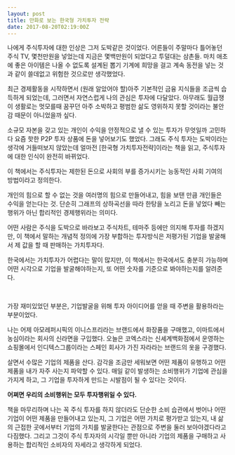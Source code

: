 ```yaml
---
layout: post
title: 만화로 보는 한국형 가치투자 전략
date: 2017-08-20T02:19:00Z
---
```


나에게 주식투자에 대한 인상은 그저 도박같은 것이었다. 어른들이 주말마다 틀어놓던 주식 TV, 몇천만원을 넣었는데 지금은 몇백만원이 되었다고 투덜대는 삼촌들. 마치 애초에 좋은 아이템은 나올 수 없도록 설계된 뽑기 기계에 희망을 걸고 계속 동전을 넣는 것과 같이 쓸데없고 위험한 것으로만 생각했었다.
<br>

최근 경제활동을 시작하면서 (원래 알았어야 할)아주 기본적인 금융 지식들을 조금씩 습득하게 되었는데, 그러면서 자연스럽게 나의 관심은 투자에 다달았다. 아무래도 월급쟁이 생활로는 멋모를때 꿈꾸던 아주 소박하고 평범한 삶도 영위하지 못할 것이라는 불안감 때문이 아니었을까 싶다.
<br>

소규모 자본을 갖고 있는 개인이 수익을 안정적으로 낼 수 있는 투자가 무엇일까 고민하다 요즘 핫한 P2P 투자 상품에 돈을 넣어보기도 했었다. 그래도 주식 투자는 도박이라는 생각에 거들떠보지 않았는데 얼마전 [한국형 가치투자전략]이라는 책을 읽고, 주식투자에 대한 인식이 완전히 바뀌었다.

이 책에서는 주식투자는 제한된 돈으로 사회의 부를 증가시키는 능동적인 사회 기여의 방법이라고 정의한다.

개인의 힘으로 할 수 없는 것을 여러명의 힘으로 만들어내고, 힘을 보탠 만큼 개인들은 수익을 얻는다는 것. 단순히 그래프의 상하곡선을 따라 한탕을 노리고 돈을 넣었다 빼는 행위가 아닌 합리적인 경제행위라는 의미다.

어떤 사람은 주식을 도박으로 바라보고 주식차트, 테마주 등에만 의지해 투자를 하겠지만, 이 책에서 말하는 개념적 정의에 가장 부합하는 투자방식은 저평가된 기업을 발굴해서 제 값을 할 때 판매하는 가치투자다.

한국에서는 가치투자가 어렵다는 말이 많지만, 이 책에서는 한국에서도 충분히 가능하며 어떤 시각으로 기업을 발굴해야하는지, 또 어떤 숫자를 기준으로 봐야하는지를 알려준다.

<br>

가장 재미있었던 부분은, 기업발굴을 위해 투자 아이디어를 얻을 때 주변을 활용하라는 부분이었다.

나는 어제 아모레퍼시픽의 이니스프리라는 브랜드에서 화장품을 구매했고, 이마트에서 농심이라는 회사의 신라면을 구입했다. 오늘은 코엑스라는 신셰계백화점에서 운영하는 쇼핑몰에서 인디텍스그룹이라는 스페인 회사가 가진 자라라는 브랜드의 옷을 구경했다.

살면서 수많은 기업의 제품을 산다. 감각을 조금만 세워보면 어떤 제품이 유행하고 어떤 제품을 내가 자주 사는지 파악할 수 있다. 매일 같이 발생하는 소비행위가 기업에 관심을 가지게 하고, 그 기업을 투자하게 만드는 시발점이 될 수 있다는 것이다.

**어쩌면 우리의 소비행위는 모두 투자행위일 수 있다.**

책을 마무리하며 나는 꼭 주식 투자를 하지 않더라도 단순한 소비 습관에서 벗어나 어떤 기업이 어떤 제품을 만들어내고 있는지, 그 기업은 어떤 가치로 평가받고 있는지, 내 삶의 근접한 곳에서부터 기업의 가치를 발굴한다는 관점으로 주변을 둘러 보아야겠다라고 다짐했다. 그리고 그것이 주식 투자자의 시각일 뿐만 아니라 기업의 제품을 구매하고 사용하는 합리적인 소비자의 자세라고 생각하게 되었다.








